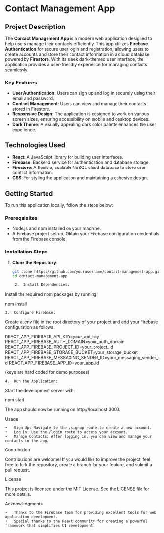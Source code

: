 # Contact Management App

## Project Description

The **Contact Management App** is a modern web application designed to help users manage their contacts efficiently. This app utilizes **Firebase Authentication** for secure user login and registration, allowing users to create accounts and store their contact information in a cloud database powered by **Firestore**. With its sleek dark-themed user interface, the application provides a user-friendly experience for managing contacts seamlessly.

### Key Features

- **User Authentication**: Users can sign up and log in securely using their email and password.
- **Contact Management**: Users can view and manage their contacts stored in Firestore.
- **Responsive Design**: The application is designed to work on various screen sizes, ensuring accessibility on mobile and desktop devices.
- **Dark Theme**: A visually appealing dark color palette enhances the user experience.

## Technologies Used

- **React**: A JavaScript library for building user interfaces.
- **Firebase**: Backend service for authentication and database storage.
- **Firestore**: A flexible, scalable NoSQL cloud database to store user contact information.
- **CSS**: For styling the application and maintaining a cohesive design.

## Getting Started

To run this application locally, follow the steps below:

### Prerequisites

- Node.js and npm installed on your machine.
- A Firebase project set up. Obtain your Firebase configuration credentials from the Firebase console.

### Installation Steps

1. **Clone the Repository**:
   ```bash
   git clone https://github.com/yourusername/contact-management-app.git
   cd contact-management-app

	2.	Install Dependencies:
Install the required npm packages by running:

npm install


	3.	Configure Firebase:
Create a .env file in the root directory of your project and add your Firebase configuration as follows:

REACT_APP_FIREBASE_API_KEY=your_api_key
REACT_APP_FIREBASE_AUTH_DOMAIN=your_auth_domain
REACT_APP_FIREBASE_PROJECT_ID=your_project_id
REACT_APP_FIREBASE_STORAGE_BUCKET=your_storage_bucket
REACT_APP_FIREBASE_MESSAGING_SENDER_ID=your_messaging_sender_id
REACT_APP_FIREBASE_APP_ID=your_app_id

(keys are hard coded for demo purposes)

	4.	Run the Application:
Start the development server with:

npm start

The app should now be running on http://localhost:3000.

Usage

	•	Sign Up: Navigate to the /signup route to create a new account.
	•	Log In: Use the /login route to access your account.
	•	Manage Contacts: After logging in, you can view and manage your contacts in the app.

Contribution

Contributions are welcome! If you would like to improve the project, feel free to fork the repository, create a branch for your feature, and submit a pull request.

License

This project is licensed under the MIT License. See the LICENSE file for more details.

Acknowledgments

	•	Thanks to the Firebase team for providing excellent tools for web application development.
	•	Special thanks to the React community for creating a powerful framework that simplifies UI development.
